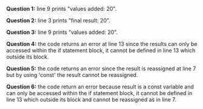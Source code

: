 **Question 1:** line 9 prints "values added: 20".

**Question 2:** line 3 prints "final result: 20".

**Question 3:** line 9 prints "values added: 20".

**Question 4:** the code returns an error at line 13 since the results can only be accessed within the if statement block, it cannot be defined in line 13 which outside its block.

**Question 5:** the code returns an error since the result is reassigned at line 7 but by using 'const' the result cannot be reassigned. 

**Question 6:** the code return an error because result is a const variable and can only be accessed within the if statement block, it cannot be defined in line 13 which outside its block and cannot be reassigned as in line 7.


